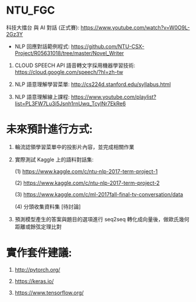 # NTU_FGC

科技大擂台 與 AI 對話 (正式賽): https://www.youtube.com/watch?v=W0O9L-2Gz3Y

 - NLP 回應對話範例程式: https://github.com/NTU-CSX-Project/R05631018/tree/master/Novel_Writer

1. CLOUD SPEECH API 語音轉文字採用機器學習技術: https://cloud.google.com/speech/?hl=zh-tw

2. NLP 語意理解學習菜單: http://cs224d.stanford.edu/syllabus.html

3. NLP 語意理解線上課程: https://www.youtube.com/playlist?list=PL3FW7Lu3i5Jsnh1rnUwq_TcylNr7EkRe6

# 未來預計進行方式:

1. 輪流認領學習菜單中的投影片內容，並完成相關作業

2. 實際測試 Kaggle 上的語料對話集:

    (1) https://www.kaggle.com/c/ntu-nlp-2017-term-project-1
    
    (2) https://www.kaggle.com/c/ntu-nlp-2017-term-project-2
    
    (3) https://www.kaggle.com/c/ml-2017fall-final-tv-conversation/data
   
    (4) 分頭收集資料集 [待討論]
    
3. 預測模型產生的答案與題目的選項進行 seq2seq 轉化成向量後，做歐氏幾何距離或餘弦定理比對

# 實作套件建議:

1. http://pytorch.org/

2. https://keras.io/

3. https://www.tensorflow.org/
